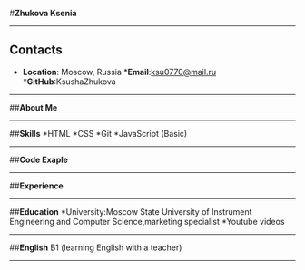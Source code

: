 #__Zhukova Ksenia__
______________________________
## __Contacts__
* __Location__: Moscow, Russia
*__Email__:ksu0770@mail.ru
*__GitHub__:KsushaZhukova
______________________________
##__About Me__

______________________________
##__Skills__
*HTML
*CSS
*Git
*JavaScript (Basic)
______________________________
##__Code Exaple__

______________________________
##__Experience__

______________________________
##__Education__
*University:Moscow State University of Instrument Engineering and Computer Science,marketing specialist
*Youtube videos
______________________________
##__English__
B1 (learning English with a teacher)
______________________________